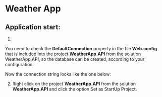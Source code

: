 # Weather App

## Application start:

1. 

You need to check the **DefaultConnection** property in the file **Web.config** 
that is included into the project **WeatherApp.API** from the solution WeatherApp.API,
so the database can be created, according to your configuration.

Now the connection string looks like the one below:

<connectionStrings>
	<add name="DefaultConnection" providerName="MySql.Data.MySqlClient" connectionString="Server=localhost;Port=3306;Database=weatherdb;Uid=root;Pwd=admin;" />
</connectionStrings>

2. Right click on the project **WeatherApp.API** from the solution **WeatherApp.API** and click the option Set as StartUp Project.



  